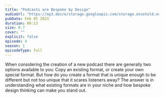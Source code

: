 ```yaml
---
title: "Podcasts are Bespoke by Design"
audioUrl: "https://op3.dev/e/storage.googleapis.com/storage.oncetold.net/80000018/20800045/nes004-podcasts-are-bespoke-by-design.mp3"
pubDate: Feb 05 2023
duration: 00:13
size: 0.7
cover: ""
explicit: false
episode: 4
season: 1
episodeType: full
---
```


When considering the creation of a new podcast there are generally two options available to you: Copy an existing format, or create your own special format. But how do you create a format that is unique enough to be different but not too unique that it scares listeners away? The answer is in understanding what existing formats are in your niche and how bespoke design thinking can make you stand out.
